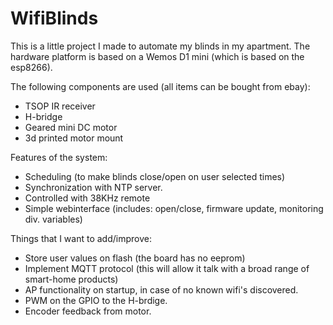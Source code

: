 # WifiBlinds
This is a little project I made to automate my blinds in my apartment.
The hardware platform is based on a Wemos D1 mini (which is based on the esp8266).

The following components are used (all items can be bought from ebay):
- TSOP IR receiver
- H-bridge
- Geared mini DC motor
- 3d printed motor mount


Features of the system:
- Scheduling (to make blinds close/open on user selected times)
- Synchronization with NTP server.
- Controlled with 38KHz remote
- Simple webinterface (includes: open/close, firmware update, monitoring div. variables)


Things that I want to add/improve:
- Store user values on flash (the board has no eeprom)
- Implement MQTT protocol (this will allow it talk with a broad range of smart-home products)
- AP functionality on startup, in case of no known wifi's discovered.
- PWM on the GPIO to the H-brdige.
- Encoder feedback from motor.
